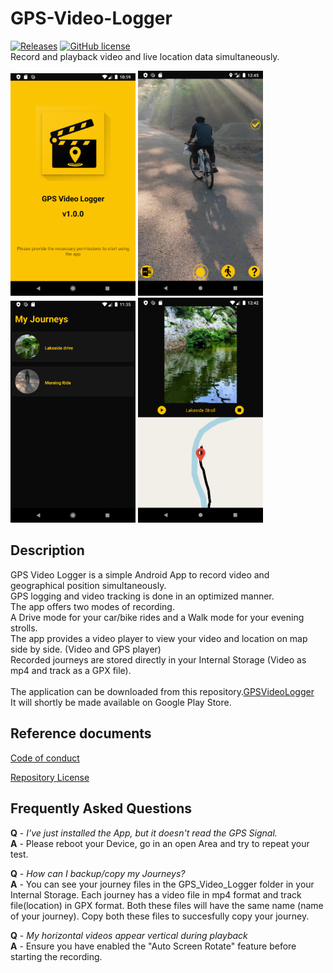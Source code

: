 # GPS-Video-Logger<br>
[![Releases](http://img.shields.io/github/release/abinpaul1/GPS-Video-Logger.svg?label=%20release%20&color=green)](https://github.com/abinpaul1/GPS-Video-Logger/releases) [![GitHub license](https://img.shields.io/badge/License-MIT-yellow.svg)](https://github.com/abinpaul1/GPS-Video-Logger/blob/master/LICENSE)<br>
Record and playback video and live location data simultaneously.

<img src = "Screenshots/Launch.png" width ="200" /> <img src = "Screenshots/Camera.png" width ="200" /> <img src = "Screenshots/Journeys.png" width ="200" /> <img src = "Screenshots/Playback.png" width ="200" />

## Description

GPS Video Logger is a simple Android App to record video and geographical position simultaneously.<br>
GPS logging and video tracking is done in an optimized manner.<br>
The app offers two modes of recording.<br>
A Drive mode for your car/bike rides and a Walk mode for your evening strolls.<br>
The app provides a video player to view your video and location on map side by side. (Video and GPS player)<br>
Recorded journeys are stored directly in your Internal Storage (Video as mp4 and track as a GPX file).<br>
<br>
The application can be downloaded from this repository.[GPSVideoLogger](https://github.com/abinpaul1/GPS-Video-Logger/blob/master/app/release/app-release.apk)<br>
It will shortly be made available on Google Play Store.


## Reference documents

[Code of conduct](CODE_OF_CONDUCT.md)

[Repository License](LICENSE)

## Frequently Asked Questions
<b>Q</b> - <i>I've just installed the App, but it doesn't read the GPS Signal.</i><br>
<b>A</b> - Please reboot your Device, go in an open Area and try to repeat your test.

<b>Q</b> - <i>How can I backup/copy my Journeys?</i><br>
<b>A</b> - You can see your journey files in the GPS_Video_Logger folder in your Internal Storage. Each journey has a video file in mp4 format and track file(location) in GPX format. Both these files will have the same name (name of your journey). Copy both these files to succesfully copy your journey.

<b>Q</b> - <i>My horizontal videos appear vertical during playback</i><br>
<b>A</b> - Ensure you have enabled the  "Auto Screen Rotate" feature before starting the recording. 
